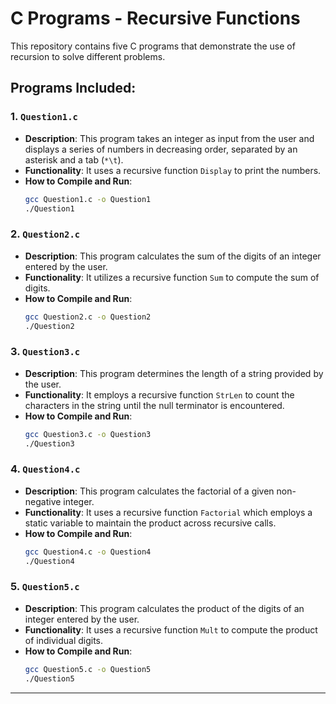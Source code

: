 # C Programs - Recursive Functions

This repository contains five C programs that demonstrate the use of recursion to solve different problems.

## Programs Included:

### 1\. `Question1.c`

  * **Description**: This program takes an integer as input from the user and displays a series of numbers in decreasing order, separated by an asterisk and a tab (`*\t`).
  * **Functionality**: It uses a recursive function `Display` to print the numbers.
  * **How to Compile and Run**:
    ```bash
    gcc Question1.c -o Question1
    ./Question1
    ```

### 2\. `Question2.c`

  * **Description**: This program calculates the sum of the digits of an integer entered by the user.
  * **Functionality**: It utilizes a recursive function `Sum` to compute the sum of digits.
  * **How to Compile and Run**:
    ```bash
    gcc Question2.c -o Question2
    ./Question2
    ```

### 3\. `Question3.c`

  * **Description**: This program determines the length of a string provided by the user.
  * **Functionality**: It employs a recursive function `StrLen` to count the characters in the string until the null terminator is encountered.
  * **How to Compile and Run**:
    ```bash
    gcc Question3.c -o Question3
    ./Question3
    ```

### 4\. `Question4.c`

  * **Description**: This program calculates the factorial of a given non-negative integer.
  * **Functionality**: It uses a recursive function `Factorial` which employs a static variable to maintain the product across recursive calls.
  * **How to Compile and Run**:
    ```bash
    gcc Question4.c -o Question4
    ./Question4
    ```

### 5\. `Question5.c`

  * **Description**: This program calculates the product of the digits of an integer entered by the user.
  * **Functionality**: It uses a recursive function `Mult` to compute the product of individual digits.
  * **How to Compile and Run**:
    ```bash
    gcc Question5.c -o Question5
    ./Question5
    ```

-----